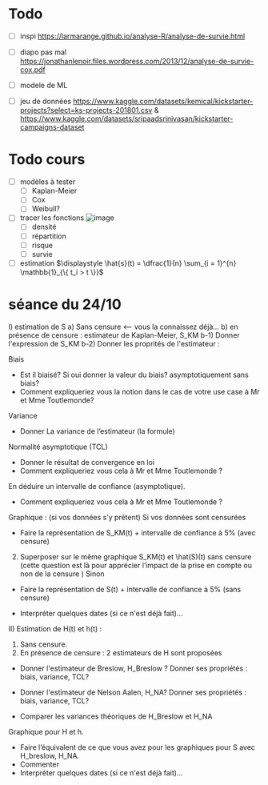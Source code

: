 # Todo
- [ ] inspi https://larmarange.github.io/analyse-R/analyse-de-survie.html
- [ ] diapo pas mal https://jonathanlenoir.files.wordpress.com/2013/12/analyse-de-survie-cox.pdf
- [ ] modele de ML
- [ ] jeu de données https://www.kaggle.com/datasets/kemical/kickstarter-projects?select=ks-projects-201801.csv & https://www.kaggle.com/datasets/sripaadsrinivasan/kickstarter-campaigns-dataset


# Todo cours
- [ ] modèles à tester
  - [ ] Kaplan-Meier
  - [ ] Cox
  - [ ] Weibull?
- [ ] tracer les fonctions ![image](https://github.com/Ab2nour/analyse-survie/assets/61651582/bae53279-5cb7-4cdd-99b9-2001532da63a)
  - [ ] densité
  - [ ] répartition
  - [ ] risque
  - [ ] survie
- [ ] estimation $\displaystyle \hat{s}(t) = \dfrac{1}{n} \sum_{i = 1}^{n} \mathbb{1}_{\{ t_i > t \}}$

# séance du 24/10
I) estimation de S
a) Sans censure <-- vous la connaissez déjà...
b) en présence de censure : estimateur de Kaplan-Meier, S_KM
b-1) Donner l'expression de S_KM
b-2) Donner les proprités de l'estimateur :

Biais 
* Est il biaisé?  Si oui donner la valeur du biais?   asymptotiquement sans biais?
* Comment expliqueriez vous la notion dans le cas de votre use case à Mr et Mme Toutlemonde?

Variance 
* Donner La variance de l’estimateur (la formule)

Normalité asymptotique (TCL)

* Donner le résultat de convergence en loi
* Comment expliqueriez vous cela à Mr et Mme Toutlemonde ?

En déduire un intervalle de confiance (asymptotique).
* Comment expliqueriez vous cela à Mr et Mme Toutlemonde ?

Graphique :  (si vos données s’y prêtent)
Si vos données sont censurées
* Faire la représentation  de S_KM(t) + intervalle de confiance à 5% (avec censure)
2.  Superposer sur le même graphique S_KM(t) et   \hat(S)(t) sans censure (cette question est là pour apprécier l’impact de la prise en compte ou non de la  censure )
Sinon 
* Faire la représentation  de S(t) + intervalle de confiance à 5%  (sans censure)

* Interpréter quelques dates (si ce n'est déjà fait)…

II) Estimation de H(t) et h(t) :  
1. Sans censure.
2. En présence de censure : 2 estimateurs de H sont proposées 
* Donner l'estimateur de Breslow, H_Breslow ? Donner ses propriétés : biais, variance, TCL?
* Donner l'estimateur de Nelson Aalen, H_NA? Donner ses propriétés : biais, variance, TCL?

* Comparer les variances théoriques de H_Breslow et H_NA

Graphique pour H et h.
* Faire l’équivalent de ce que vous avez pour les graphiques pour S avec  H_breslow, H_NA.
* Commenter
* Interpréter quelques dates (si ce n'est déjà fait)…

